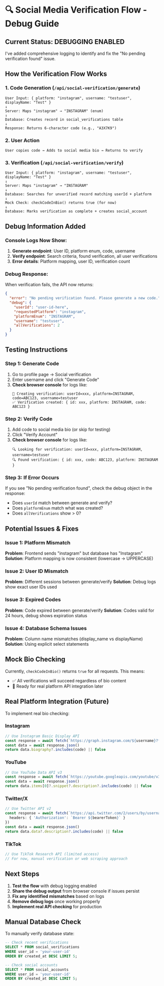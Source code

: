 # 🔍 Social Media Verification Flow - Debug Guide

## Current Status: DEBUGGING ENABLED

I've added comprehensive logging to identify and fix the "No pending verification found" issue.

## How the Verification Flow Works

### 1. **Code Generation** (`/api/social-verification/generate`)
```
User Input: { platform: "instagram", username: "testuser", displayName: "Test" }
↓
Server: Maps "instagram" → "INSTAGRAM" (enum)
↓
Database: Creates record in social_verifications table
↓
Response: Returns 6-character code (e.g., "A3X7K9")
```

### 2. **User Action**
```
User copies code → Adds to social media bio → Returns to verify
```

### 3. **Verification** (`/api/social-verification/verify`)
```
User Input: { platform: "instagram", username: "testuser", displayName: "Test" }
↓
Server: Maps "instagram" → "INSTAGRAM" 
↓
Database: Searches for unverified record matching userId + platform
↓
Mock Check: checkCodeInBio() returns true (for now)
↓
Database: Marks verification as complete + creates social_account
```

## Debug Information Added

### Console Logs Now Show:
1. **Generate endpoint**: User ID, platform enum, code, username
2. **Verify endpoint**: Search criteria, found verification, all user verifications
3. **Error details**: Platform mapping, user ID, verification count

### Debug Response:
When verification fails, the API now returns:
```json
{
  "error": "No pending verification found. Please generate a new code.",
  "debug": {
    "userId": "user-id-here",
    "requestedPlatform": "instagram", 
    "platformEnum": "INSTAGRAM",
    "username": "testuser",
    "allVerifications": 2
  }
}
```

## Testing Instructions

### Step 1: Generate Code
1. Go to profile page → Social verification
2. Enter username and click "Generate Code"
3. **Check browser console** for logs like:
   ```
   🎯 Creating verification: userId=xxx, platform=INSTAGRAM, code=ABC123, username=testuser
   ✅ Verification created: { id: xxx, platform: INSTAGRAM, code: ABC123 }
   ```

### Step 2: Verify Code  
1. Add code to social media bio (or skip for testing)
2. Click "Verify Account"
3. **Check browser console** for logs like:
   ```
   🔍 Looking for verification: userId=xxx, platform=INSTAGRAM, username=testuser
   🔍 Found verification: { id: xxx, code: ABC123, platform: INSTAGRAM }
   ```

### Step 3: If Error Occurs
If you see "No pending verification found", check the debug object in the response:
- Does `userId` match between generate and verify?
- Does `platformEnum` match what was created?
- Does `allVerifications` show > 0?

## Potential Issues & Fixes

### Issue 1: Platform Mismatch
**Problem**: Frontend sends "instagram" but database has "Instagram"
**Solution**: Platform mapping is now consistent (lowercase → UPPERCASE)

### Issue 2: User ID Mismatch  
**Problem**: Different sessions between generate/verify
**Solution**: Debug logs show exact user IDs used

### Issue 3: Expired Codes
**Problem**: Code expired between generate/verify
**Solution**: Codes valid for 24 hours, debug shows expiration status

### Issue 4: Database Schema Issues
**Problem**: Column name mismatches (display_name vs displayName)
**Solution**: Using explicit select statements

## Mock Bio Checking

Currently, `checkCodeInBio()` returns `true` for all requests. This means:
- ✅ All verifications will succeed regardless of bio content
- 🚧 Ready for real platform API integration later

## Real Platform Integration (Future)

To implement real bio checking:

### Instagram
```typescript
// Use Instagram Basic Display API
const response = await fetch(`https://graph.instagram.com/${username}?fields=biography&access_token=${token}`)
const data = await response.json()
return data.biography?.includes(code) || false
```

### YouTube
```typescript  
// Use YouTube Data API v3
const response = await fetch(`https://youtube.googleapis.com/youtube/v3/channels?part=snippet&forUsername=${username}&key=${apiKey}`)
const data = await response.json()
return data.items[0]?.snippet?.description?.includes(code) || false
```

### Twitter/X
```typescript
// Use Twitter API v2
const response = await fetch(`https://api.twitter.com/2/users/by/username/${username}?user.fields=description`, {
  headers: { 'Authorization': `Bearer ${bearerToken}` }
})
const data = await response.json()
return data.data?.description?.includes(code) || false
```

### TikTok
```typescript
// Use TikTok Research API (limited access)
// For now, manual verification or web scraping approach
```

## Next Steps

1. **Test the flow** with debug logging enabled
2. **Share the debug output** from browser console if issues persist
3. **Fix any identified mismatches** based on logs
4. **Remove debug logs** once working properly
5. **Implement real API checking** for production

## Manual Database Check

To manually verify database state:
```sql
-- Check recent verifications
SELECT * FROM social_verifications 
WHERE user_id = 'your-user-id' 
ORDER BY created_at DESC LIMIT 5;

-- Check social accounts
SELECT * FROM social_accounts 
WHERE user_id = 'your-user-id' 
ORDER BY created_at DESC LIMIT 5;
```
